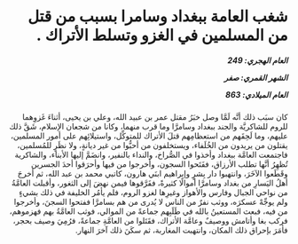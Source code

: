<h1 dir="rtl">شغب العامة ببغداد وسامرا بسبب من قتل من المسلمين في الغزو وتسلط الأتراك .</h1>

<h5 dir="rtl">العام الهجري:  249

الشهر القمري: صفر

العام الميلادي: 863</h5>

<p dir="rtl">كان سبَب ذلك أنَّه لَمَّا وصل خبَرُ مقتل عمر بن عبيد الله، وعلي بن يحيى، أثناءَ غَزوِهما للروم للشاكريَّة والجند ببغداد وسامرَّا وما قرب منهما، وكانا من شجعان الإسلام، شَقَّ ذلك عليهم، وما لَحِقَهم من استعظامِهم قتلَ الأتراك للمتوكِّل، واستيلائِهم على أمور المسلمين، يقتلون من يريدون من الخُلَفاء، ويستخلفون من أحبُّوا من غير ديانةٍ، ولا نظَرٍ للمُسلمين، فاجتمعت العامَّة ببغداد وأخذوا في الصُّراخ، والنداء بالنفير، وانضَمَّ إليها الأبناء، والشاكرية تُظهِرُ أنَّها تطلب الأرزاق، ففَتَحوا السجون، وأخرجوا من فيها وأحرَقوا أحدَ الجسرين وقَطَعوا الآخَرَ، وانتهبوا دار بِشرٍ وإبراهيم ابنَي هارون، كاتبي محمد بن عبد الله، ثم أخرجَ أهلُ اليَسارِ من بغداد وسامرَّا أموالًا كثيرةً، ففَرَّقوها فيمن نهضَ إلى الثغور، وأقبلت العامَّةُ من نواحي الجبال وفارس والأهواز وغيرِها لغزو الروم، فلم يأمُر الخليفة في ذلك بشيءٍ ولم يوجِّهْ عسكرَه، ووثب نفرٌ من الناس لا يُدرى من هم بسامرَّا ففتحوا السجنَ، وأخرجوا من فيه، فبعث المستعينُ بالله في طَلَبِهم جماعةً من الموالي، فوثب العامَّةُ بهم فهزموهم، فركب بغا وأتامش ووصيفٌ وعامَّة الأتراك، فقَتَلوا من العامَّةِ جماعةً، فرُمِيَ وصيف بحجر، فأمَرَ بإحراق ذلك المكان، وانتهبت المغاربة، ثم سكَنَ ذلك آخرَ النهار.</p></br>
